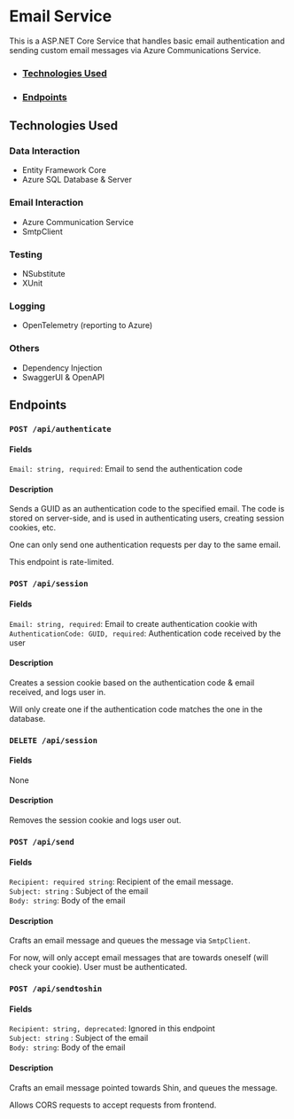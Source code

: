 # Email Service

This is a ASP.NET Core Service that handles basic email authentication and sending custom email messages via Azure Communications Service.

- ### [Technologies Used](#technologies-used)
- ### [Endpoints](#endpoints)

## Technologies Used

### Data Interaction
- Entity Framework Core
- Azure SQL Database & Server

### Email Interaction
- Azure Communication Service
- SmtpClient

### Testing
- NSubstitute
- XUnit

### Logging
- OpenTelemetry (reporting to Azure)

### Others
- Dependency Injection
- SwaggerUI & OpenAPI 

## Endpoints

### `POST /api/authenticate`

#### Fields
`Email: string, required`: Email to send the authentication code

#### Description
Sends a GUID as an authentication code to the specified email. The code is stored on server-side, and is used in authenticating users, creating session cookies, etc.

One can only send one authentication requests per day to the same email. 

This endpoint is rate-limited.

### `POST /api/session`

#### Fields
`Email: string, required`: Email to create authentication cookie with\
`AuthenticationCode: GUID, required`: Authentication code received by the user

#### Description
Creates a session cookie based on the authentication code & email received, and logs user in.

Will only create one if the authentication code matches the one in the database.

### `DELETE /api/session`

#### Fields
None

#### Description
Removes the session cookie and logs user out.

### `POST /api/send`

#### Fields
`Recipient: required string`: Recipient of the email message.\
`Subject: string` : Subject of the email\
`Body: string`: Body of the email

#### Description

Crafts an email message and queues the message via `SmtpClient`.

For now, will only accept email messages that are towards oneself (will check your cookie). User must be authenticated.

### `POST /api/sendtoshin`

#### Fields
`Recipient: string, deprecated`: Ignored in this endpoint\
`Subject: string` : Subject of the email\
`Body: string`: Body of the email

#### Description
Crafts an email message pointed towards Shin, and queues the message.

Allows CORS requests to accept requests from frontend.